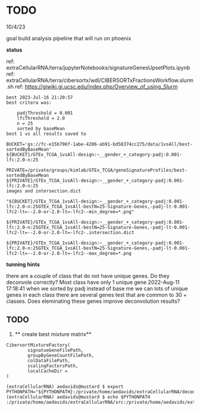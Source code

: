 # TODO
10/4/23

goal build analysis pipeline that will run on phoenix


**status**  

ref: extraCellularRNA/terra/jupyterNotebooks/signatureGenesUpsetPlots.ipynb
ref: extraCellularRNA/terra/cibersortx/wdl/CIBERSORTxFractionsWorkflow.slurm.sh
ref: https://giwiki.gi.ucsc.edu/index.php/Overview_of_using_Slurm
```
best 2023-Jul-16 21:20:57
best critera was:

    padjThreshold = 0.001
    lfcThreshold = 2.0
    n = 25
    sorted by baseMean     
best 1 vs all results saved to

BUCKET='gs://fc-e15b796f-1abe-4206-ab91-bd58374cc275/data/1vsAll/best-sortedByBaseMean'
${BUCKET}/GTEx_TCGA_1vsAll-design:~__gender_+_category-padj:0.001-lfc:2.0-n:25

PRIVATE=/private/groups/kimlab/GTEx_TCGA/geneSignatureProfiles/best-sortedByBaseMean
${PRIVATE}/GTEx_TCGA_1vsAll-design:~__gender_+_category-padj:0.001-lfc:2.0-n:25
images and intersection.dict

"${BUCKET}/GTEx_TCGA_1vsAll-design:~__gender_+_category-padj:0.001-lfc:2.0-n:25GTEx_TCGA_1vsAll-bestN=25-Signature-Genes,-padj-lt-0.001-lfc2-lt=--2.0-or-2.0-lt=-lfc2--min_degree=*.png"

${PRIVATE}/GTEx_TCGA_1vsAll-design:~__gender_+_category-padj:0.001-lfc:2.0-n:25GTEx_TCGA_1vsAll-bestN=25-Signature-Genes,-padj-lt-0.001-lfc2-lt=--2.0-or-2.0-lt=-lfc2-.intersection.dict

${PRIVATE}/GTEx_TCGA_1vsAll-design:~__gender_+_category-padj:0.001-lfc:2.0-n:25GTEx_TCGA_1vsAll-bestN=25-Signature-Genes,-padj-lt-0.001-lfc2-lt=--2.0-or-2.0-lt=-lfc2--max_degree=*.png
```

**tunning hints**  

there are a couple of class that do not have unique genes. Do they deconvole correctly? Most class have only 1 unique gene
2022-Aug-11 17:18:41 when we sorted by padj instead of base me we can lots of unique genes in each class
there are several genes test that are common to 30 + classes. Does eleminating these genes improve deconvolution results?

## TODO

1. ** create best mixture matrix**
```
CibersortMixtureFactory(
        signatueGeneFilePath,
        groupByGeneCountFilePath, 
        colDataFilePath,
        scalingFactorsPath,
        localCacheDir = 
)
```

```
(extraCellularRNA) aedavids@mustard $ export PYTHONPATH="${PYTHONPATH}:/private/home/aedavids/extraCellularRNA/deconvolutionAnalysis/python"
(extraCellularRNA) aedavids@mustard $ echo $PYTHONPATH
:/private/home/aedavids/extraCellularRNA/src:/private/home/aedavids/extraCellularRNA/deconvolutionAnalysis/python
```